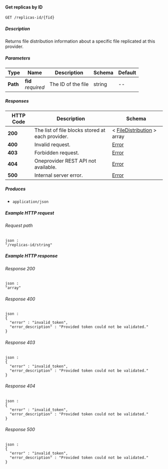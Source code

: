 
<a name="get_file_replicas_by_id"></a>
#### Get replicas by ID
```
GET /replicas-id/{fid}
```


##### Description
Returns file distribution information about a specific file replicated at this provider.


##### Parameters

|Type|Name|Description|Schema|Default|
|---|---|---|---|---|
|**Path**|**fid**  <br>*required*|The ID of the file|string|--|


##### Responses

|HTTP Code|Description|Schema|
|---|---|---|
|**200**|The list of file blocks stored at each provider.|< [FileDistribution](../definitions/FileDistribution.md#filedistribution) > array|
|**400**|Invalid request.|[Error](../definitions/Error.md#error)|
|**403**|Forbidden request.|[Error](../definitions/Error.md#error)|
|**404**|Oneprovider REST API not available.|[Error](../definitions/Error.md#error)|
|**500**|Internal server error.|[Error](../definitions/Error.md#error)|


##### Produces

* `application/json`


##### Example HTTP request

###### Request path
```
json :
"/replicas-id/string"
```


##### Example HTTP response

###### Response 200
```
json :
"array"
```


###### Response 400
```
json :
{
  "error" : "invalid_token",
  "error_description" : "Provided token could not be validated."
}
```


###### Response 403
```
json :
{
  "error" : "invalid_token",
  "error_description" : "Provided token could not be validated."
}
```


###### Response 404
```
json :
{
  "error" : "invalid_token",
  "error_description" : "Provided token could not be validated."
}
```


###### Response 500
```
json :
{
  "error" : "invalid_token",
  "error_description" : "Provided token could not be validated."
}
```



